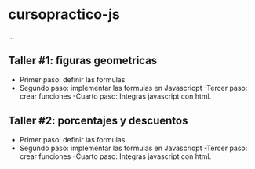 # cursopractico-js


...


## Taller #1: figuras geometricas

- Primer paso: definir las formulas
- Segundo paso: implementar las formulas en Javascriopt
-Tercer paso: crear funciones
-Cuarto paso: Integras javascript con html.

## Taller #2: porcentajes y descuentos

- Primer paso: definir las formulas
- Segundo paso: implementar las formulas en Javascriopt
-Tercer paso: crear funciones
-Cuarto paso: Integras javascript con html.

